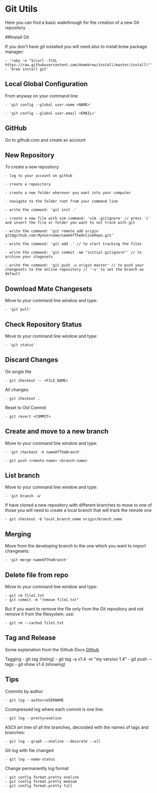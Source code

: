 # Git Utils

Here you can find a basic walkthrough for the creation of a new Git repository

##Install Git

If you don't have git installed you will need also to install brew package manager:

    - 'ruby -e "$(curl -fsSL https://raw.githubusercontent.com/Homebrew/install/master/install)"'
    - 'brew install git'

## Local Global Configuration

From anyway on your command line:

    - 'git config --global user.name <NAME>'

    - 'git config --global user.email <EMAIL>'

## GitHub

Go to github.com and create an account

## New Repository

To create a new repository:

    - log to your account on github

    - create a repository

    - create a new folder wherever you want into your computer

    - navigate to the folder root from your command line

    - write the command: 'git init .'

    - create a new file with vim command: 'vim .gitignore' // press 'i' and insert the file or folder you want to not track with git

    - write the command: 'git remote add origin git@github.com:MyUsername/nameOfTheOnlineRepo.git'

    - write the command: 'git add .' // to start tracking the files

    - write the command: 'git commit -am "initial-gitignore"' // to archive your chagesets

    - write the command: 'git push -u origin master' // to push your changesets to the online repository // '-u' to set the branch as default

## Download Mate Changesets

Move to your command line window and type:

    - 'git pull'

## Check Repository Status

Move to your command line window and type:

    - 'git status'
    
## Discard Changes

On single file

    - git checkout -- <FILE_NAME>
    
All changes

    - git checkout .
    
Reset to Old Commit

    - git revert <COMMIT>

## Create and move to a new branch

Move to your command line window and type:

    - 'git checkout -b nameOfTheBranch'

    - git push <remote-name> <branch-name>

## List branch

Move to your command line window and type:

    - 'git branch -a'
    
If have cloned a new repository with different branches to move to one of those you will need 
to create a local branch that will track the remote one

    - git checkout -b local_branch_name origin/branch_name

## Merging

Move from the developing branch to the one which you want to import changesets:

    - 'git merge nameOfTheBranch'

## Delete file from repo

Move to your command line window and type:

    - git rm file1.txt
    - git commit -m "remove file1.txt"

But if you want to remove the file only from the Git repository and not remove it from the filesystem, use:

    - git rm --cached file1.txt
      
## Tag and Release

Some explanation from the Github Docs
[Github](https://help.github.com/articles/creating-releases/)

Tagging
    - git tag (listing)
    - git tag -a v1.4 -m "my version 1.4"
    - git push --tags
    - git show v1.4 (showing)

## Tips

Commits by author

    - git log --author=USERNAME

Ccompressed log where each commit is one line:

    - git log --pretty=oneline

ASCII art tree of all the branches, decorated with the names of tags and branches:

    - git log --graph --oneline --decorate --all

Git log with file changed
    
    - git log --name-status

Change permanently log format

    - git config format.pretty oneline
    - git config format.pretty medium
    - git config format.pretty full




